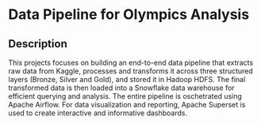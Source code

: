 # Data Pipeline for Olympics Analysis
## Description
This projects focuses on building an end-to-end data pipeline that extracts raw data from Kaggle, processes and transforms it across three structured layers (Bronze, Silver and Gold), and stored it in Hadoop HDFS. The final transformed data is then loaded into a Snowflake data warehouse for efficient querying and analysis. The entire pipeline is oschetrated using Apache Airflow. For data visualization and reporting, Apache Superset is used to create interactive and informative dashboards.
